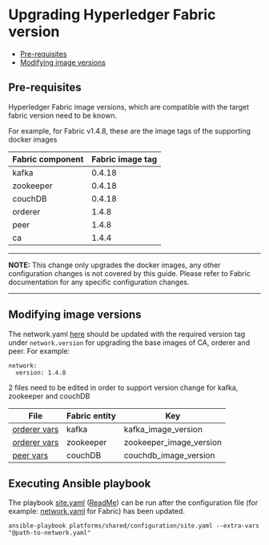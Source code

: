 [//]: # (##############################################################################################)
[//]: # (Copyright Accenture. All Rights Reserved.)
[//]: # (SPDX-License-Identifier: Apache-2.0)
[//]: # (##############################################################################################)

<a name = "upgrading-fabric"></a>
# Upgrading Hyperledger Fabric version

- [Pre-requisites](#pre_req)
- [Modifying image versions](#modify_image_version)

<a name = "pre_req"></a>
## Pre-requisites
Hyperledger Fabric image versions, which are compatible with the target fabric version need to be known. 

For example, for Fabric v1.4.8, these are the image tags of the supporting docker images 

| Fabric component | Fabric image tag |
|------------------|------------------|
| kafka            | 0.4.18           |
| zookeeper        | 0.4.18           |
| couchDB          | 0.4.18           |
| orderer          | 1.4.8            |
| peer             | 1.4.8            |
| ca               | 1.4.4            |

---
**NOTE:** This change only upgrades the docker images, any other configuration changes is not covered by this guide. Please refer to Fabric documentation for any specific configuration changes.

---

<a name = "modify_image_version"></a>
## Modifying image versions
The network.yaml [here](https://github.com/hyperledger/bevel/tree/main/platforms/hyperledger-fabric/configuration/samples/network-fabricv2.yaml) should be updated with the required version tag under `network.version` for upgrading the base images of CA, orderer and peer.
For example:


	network:
	  version: 1.4.8

2 files need to be edited in order to support version change for kafka, zookeeper and couchDB 

| File                                                                                                                                                                            | Fabric entity | Key                     |
|---------------------------------------------------------------------------------------------------------------------------------------------------------------------------------|---------------|-------------------------|
| [orderer vars](https://github.com/hyperledger/bevel/tree/main/platforms/hyperledger-fabric/configuration/roles/create/orderers/vars/main.yaml) | kafka         | kafka_image_version     |
| [orderer vars](https://github.com/hyperledger/bevel/tree/main/platforms/hyperledger-fabric/configuration/roles/create/orderers/vars/main.yaml) | zookeeper     | zookeeper_image_version |
| [peer vars](https://github.com/hyperledger/bevel/tree/main/platforms/hyperledger-fabric/configuration/roles/create/peers/vars/main.yaml)       | couchDB       | couchdb_image_version   |

## Executing Ansible playbook
The playbook [site.yaml](https://github.com/hyperledger/bevel/tree/main/platforms/shared/configuration/site.yaml) ([ReadMe](https://github.com/hyperledger/bevel/tree/main/platforms/shared/configuration/)) can be run after the configuration file (for example: [network.yaml](https://github.com/hyperledger/bevel/tree/main/platforms/hyperledger-fabric/configuration/samples/network-fabricv2.yaml) for Fabric) has been updated.
```
ansible-playbook platforms/shared/configuration/site.yaml --extra-vars "@path-to-network.yaml"
```
